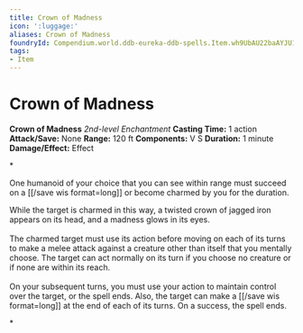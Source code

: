 ```yaml
---
title: Crown of Madness
icon: ':luggage:'
aliases: Crown of Madness
foundryId: Compendium.world.ddb-eureka-ddb-spells.Item.wh9UbAU22baAYJU1
tags:
- Item
---
```


# Crown of Madness

**Crown of Madness**
_2nd-level Enchantment_
**Casting Time:** 1 action
**Attack/Save:** None
**Range:** 120 ft
**Components:** V S
**Duration:** 1 minute
**Damage/Effect:** Effect

*<p>One humanoid of your choice that you can see within range must succeed on a [[/save wis format=long]] or become charmed by you for the duration.

While the target is charmed in this way, a twisted crown of jagged iron appears on its head, and a madness glows in its eyes. <br /><br />The charmed target must use its action before moving on each of its turns to make a melee attack against a creature other than itself that you mentally choose. The target can act normally on its turn if you choose no creature or if none are within its reach. <br /><br />On your subsequent turns, you must use your action to maintain control over the target, or the spell ends. Also, the target can make a [[/save wis format=long]] at the end of each of its turns. On a success, the spell ends.</p>*